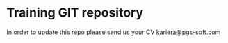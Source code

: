 # Training GIT repository

In order to update this repo please send us your CV kariera@pgs-soft.com
